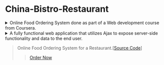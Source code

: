 # China-Bistro-Restaurant
 
 <details>
  <summary>Online Food Ordering System done as part of a Web development course from Coursera.</summary>
</details>
<details>
  <summary>A fully functional web application that utilizes Ajax to expose server-side functionality and data to the end user.</summary>
</details>


> Online Food Ordering System for a Restaurant.[[Source Code](https://github.com/Polkam-Vineeth/WebApp-Projects/tree/CoolWebBranch)]
>> [Order Now](https://polkam-vineeth.github.io/WebApp-Projects/Module-5/index.html)

